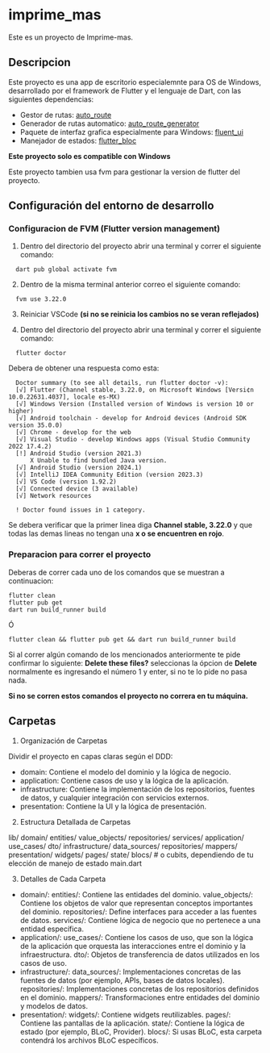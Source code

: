 # imprime_mas

Este es un proyecto de Imprime-mas.

## Descripcion

Este proyecto es una app de escritorio especialemnte para OS de Windows, desarrollado por el framework de Flutter y el lenguaje de Dart, con las siguientes dependencias:

-   Gestor de rutas:
    <a href="https://pub.dev/packages/auto_route">
    <span>
        auto_route
    </span>
    </a>
-    Generador de rutas automatico:
    <a href="https://pub.dev/packages/auto_route_generator">
    <span>
        auto_route_generator
    </span>
    </a>
-   Paquete de interfaz grafica especialmente para Windows:
    <a href="https://pub.dev/packages/fluent_ui">
    <span>
        fluent_ui
    </span>
    </a>
-   Manejador de estados:
    <a href="https://pub.dev/packages/flutter_bloc">
    <span>
        flutter_bloc
    </span>
    </a>

**Este proyecto solo es compatible con Windows**

Este proyecto tambien usa fvm para gestionar la version de flutter del proyecto.

## Configuración del entorno de desarrollo

### Configuracion de FVM (Flutter version management)

1. Dentro del directorio del proyecto abrir una terminal y correr el siguiente comando:

```
  dart pub global activate fvm
```

2. Dentro de la misma terminal anterior correo el siguiente comando:

```
  fvm use 3.22.0
```

3. Reiniciar VSCode **(si no se reinicia los cambios no se veran reflejados)**

4. Dentro del directorio del proyecto abrir una terminal y correr el siguiente comando:

```
  flutter doctor
```

Debera de obtener una respuesta como esta:

```
  Doctor summary (to see all details, run flutter doctor -v):
  [√] Flutter (Channel stable, 3.22.0, on Microsoft Windows [Versi¢n 10.0.22631.4037], locale es-MX)
  [√] Windows Version (Installed version of Windows is version 10 or higher)
  [√] Android toolchain - develop for Android devices (Android SDK version 35.0.0)
  [√] Chrome - develop for the web
  [√] Visual Studio - develop Windows apps (Visual Studio Community 2022 17.4.2)
  [!] Android Studio (version 2021.3)
      X Unable to find bundled Java version.
  [√] Android Studio (version 2024.1)
  [√] IntelliJ IDEA Community Edition (version 2023.3)
  [√] VS Code (version 1.92.2)
  [√] Connected device (3 available)
  [√] Network resources

  ! Doctor found issues in 1 category.
```

Se debera verificar que la primer linea diga **Channel stable, 3.22.0** y que todas las demas lineas no tengan una **x o se encuentren en rojo**.

### Preparacion para correr el proyecto

Deberas de correr cada uno de los comandos que se muestran a continuacion:

```
flutter clean
flutter pub get
dart run build_runner build
```

Ó

```
flutter clean && flutter pub get && dart run build_runner build
```

Si al correr algún comando de los mencionados anteriormente te pide confirmar lo siguiente: **Delete these files?** seleccionas la ópcion de **Delete** normalmente es ingresando el número 1 y enter, si no te lo pide no pasa nada.

**Si no se corren estos comandos el proyecto no correra en tu máquina.**


## Carpetas

1. Organización de Carpetas

Dividir el proyecto en capas claras según el DDD:
- domain: Contiene el modelo del dominio y la lógica de negocio.
- application: Contiene casos de uso y la lógica de la aplicación.
- infrastructure: Contiene la implementación de los repositorios, fuentes de datos, y cualquier integración con servicios externos.
- presentation: Contiene la UI y la lógica de presentación.

2. Estructura Detallada de Carpetas

lib/
  domain/
    entities/
    value_objects/
    repositories/
    services/
  application/
    use_cases/
    dto/
  infrastructure/
    data_sources/
    repositories/
    mappers/
  presentation/
    widgets/
    pages/
    state/
    blocs/  # o cubits, dependiendo de tu elección de manejo de estado
  main.dart

3. Detalles de Cada Carpeta

- domain/:
    entities/: Contiene las entidades del dominio.
    value_objects/: Contiene los objetos de valor que representan conceptos importantes del dominio.
    repositories/: Define interfaces para acceder a las fuentes de datos.
    services/: Contiene lógica de negocio que no pertenece a una entidad específica.
- application/:
    use_cases/: Contiene los casos de uso, que son la lógica de la aplicación que orquesta las interacciones entre el dominio y la infraestructura.
    dto/: Objetos de transferencia de datos utilizados en los casos de uso.
- infrastructure/:
    data_sources/: Implementaciones concretas de las fuentes de datos (por ejemplo, APIs, bases de datos locales).
    repositories/: Implementaciones concretas de los repositorios definidos en el dominio.
    mappers/: Transformaciones entre entidades del dominio y modelos de datos.
- presentation/:
    widgets/: Contiene widgets reutilizables.
    pages/: Contiene las pantallas de la aplicación.
    state/: Contiene la lógica de estado (por ejemplo, BLoC, Provider).
    blocs/: Si usas BLoC, esta carpeta contendrá los archivos BLoC específicos.
